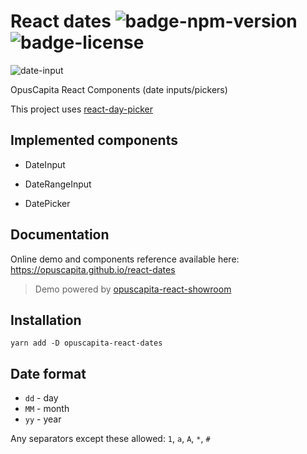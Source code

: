 # React dates ![badge-npm-version](https://img.shields.io/npm/v/opuscapita-react-dates.svg) ![badge-license](https://img.shields.io/github/license/OpusCapita/react-dates.svg)

![date-input](https://raw.githubusercontent.com/OpusCapita/react-dates/f01f4a9e42be4de2f4ae9ced2eb63155fe6e866e/docs/DateInput.gif)

OpusCapita React Components (date inputs/pickers)

This project uses [react-day-picker](https://github.com/gpbl/react-day-picker)

## Implemented components

* DateInput

* DateRangeInput

* DatePicker

## Documentation

Online demo and components reference available here: https://opuscapita.github.io/react-dates

> Demo powered by [opuscapita-react-showroom](https://github.com/OpusCapitaBES/js-react-showroom-client)

## Installation

`yarn add -D opuscapita-react-dates`

## Date format

* `dd` - day
* `MM` - month
* `yy` - year

Any separators except these allowed: `1`, `a`, `A`, `*`, `#`
